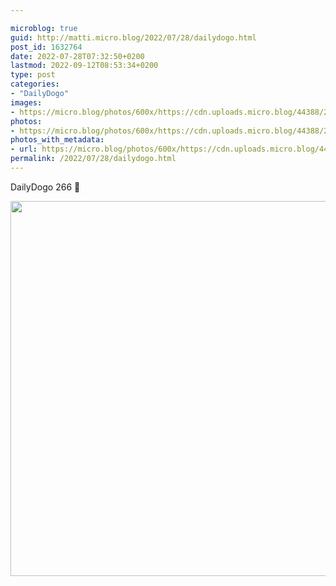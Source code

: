 ```yaml
---

microblog: true
guid: http://matti.micro.blog/2022/07/28/dailydogo.html
post_id: 1632764
date: 2022-07-28T07:32:50+0200
lastmod: 2022-09-12T08:53:34+0200
type: post
categories:
- "DailyDogo"
images:
- https://micro.blog/photos/600x/https://cdn.uploads.micro.blog/44388/2022/91cc6b0395.jpg
photos:
- https://micro.blog/photos/600x/https://cdn.uploads.micro.blog/44388/2022/91cc6b0395.jpg
photos_with_metadata:
- url: https://micro.blog/photos/600x/https://cdn.uploads.micro.blog/44388/2022/91cc6b0395.jpg
permalink: /2022/07/28/dailydogo.html
---
```

DailyDogo 266 🐶

<img src="/media/uploads/2022/91cc6b0395.jpg" width="600" height="600" alt="" />

